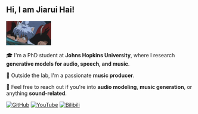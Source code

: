 <h2>Hi, I am Jiarui Hai!</h2>

<img src="犬夜叉.gif" alt="Logo" width="120"/>

🎓 I'm a PhD student at **Johns Hopkins University**, where I research **generative models for audio, speech, and music**.

🎹 Outside the lab, I'm a passionate **music producer**.

💬 Feel free to reach out if you're into **audio modeling**, **music generation**, or anything **sound-related**.

[![GitHub](https://img.shields.io/badge/-GitHub-000?logo=github&logoColor=white&style=for-the-badge)](https://haidog-yaqub.github.io)
[![YouTube](https://img.shields.io/badge/-YouTube-FF0000?logo=youtube&logoColor=white&style=for-the-badge)](https://www.youtube.com/@higobeatz)
[![Bilibili](https://img.shields.io/badge/-Bilibili-00A1D6?logo=bilibili&logoColor=white&style=for-the-badge)](https://space.bilibili.com/182484522)
